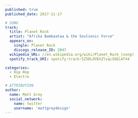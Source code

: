 ```yaml
---
published: true
published_date: 2017-11-17

# SONG
track:
  title: Planet Rock
  artist: "Afrika Bambaataa & the Soulsonic Force"
  appears_on:
    single: Planet Rock
    discogs_release_ID: 2047
  wikipedia_URL: //en.wikipedia.org/wiki/Planet_Rock_(song)
  spotify_track_URI: spotify:track:5ZSDLOVEhZlvqcI6ELAT44

categories:
  - Hip Hop
  - Electro

# ATTRIBUTION
author:
  name: Matt Grey
  social_network:
    name: twitter
    username: 'mattgreydesign'
---
```

